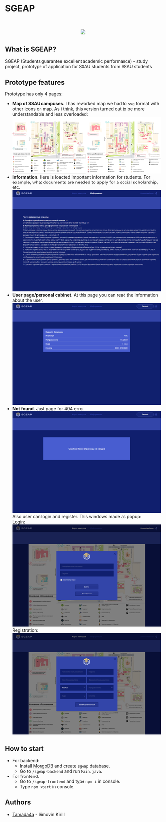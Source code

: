 # SGEAP
<h1 align="center"><img src="https://github.com/Tamada4a/sgeap/assets/99251317/16c786d2-d615-4e40-8938-90697d1534da" height="250"/></h1>

## What is SGEAP?
SGEAP (Students guarantee excellent academic performance) - study project, prototype of application for SSAU students from SSAU students

## Prototype features
Prototype has only 4 pages:
- <strong>Map of SSAU campuses</strong>. I has reworked map we had to `svg` format with other icons on map. As i think, this version turned out to be more understandable and less overloaded:
![maps-compare](https://github.com/Tamada4a/sgeap/blob/main/readme-design/maps-compare.png?raw=true)
- <strong>Information</strong>. Here is loacted important information for students. For example, what documents are needed to apply for a social scholarship, etc.
![information-page](https://github.com/Tamada4a/sgeap/blob/main/readme-design/information-page.png?raw=true)
- <strong>User page/personal cabinet</strong>. At this page you can read the information about the user.
![user-page](https://github.com/Tamada4a/sgeap/blob/main/readme-design/user-page.png?raw=true)
- <strong>Not found</strong>. Just page for 404 error.
![not-found-page](https://github.com/Tamada4a/sgeap/blob/main/readme-design/not-found-page.png?raw=true)
Also user can login and register. This windows made as popup:</br>
Login:
![login-popup](https://github.com/Tamada4a/sgeap/blob/main/readme-design/login-popup.png?raw=true)
</br>Registration:
![registration-popup](https://github.com/Tamada4a/sgeap/blob/main/readme-design/registration-popup.png?raw=true)
## How to start
- For backend:
  - Install [MongoDB](https://www.mongodb.com/) and create `sgeap` database.
  - Go to `/sgeap-backend` and run `Main.java`.
- For frontend:
  - Go to `/sgeap-frontend` and type `npm i` in console.
  - Type `npm start` in console.
## Authors
- [Tamada4a](https://github.com/Tamada4a) - Simovin Kirill

